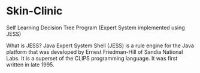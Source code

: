 # Skin-Clinic

Self Learning Decision Tree Program (Expert System implemented using JESS)

What is JESS?
Java Expert System Shell (JESS) is a rule engine for the Java platform that was developed by Ernest Friedman-Hill of Sandia National Labs. 
It is a superset of the CLIPS programming language. It was first written in late 1995.


